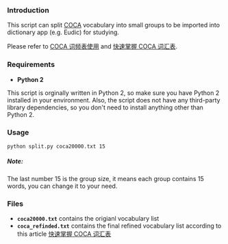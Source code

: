 ### Introduction
This script can split [COCA](https://www.wordfrequency.info/) vocabulary into small groups to be imported into
dictionary app (e.g. Eudic) for studying.

Please refer to [COCA 词频表使用](https://zhuanlan.zhihu.com/p/53261968) and [快速掌握 COCA 词汇表](https://zhuanlan.zhihu.com/p/56823867).

### Requirements
- **Python 2**

This script is orginally written in Python 2, so make sure you have Python 2 installed in your environment. Also, the script does not have any third-party library dependencies, so you don't need to install anything other than Python 2.

### Usage

```
python split.py coca20000.txt 15
```

##### Note:
The last number 15 is the group size, it means each group contains 15 words, you can change it to your need.

### Files

- **`coca20000.txt`** contains the origianl vocabulary list
- **`coca_refinded.txt`** contains the final refined vocabulary list according to this article [快速掌握 COCA 词汇表](https://zhuanlan.zhihu.com/p/56823867)
